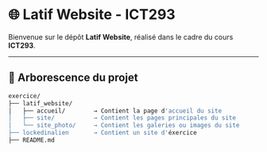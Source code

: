 # 🌐 Latif Website - ICT293

Bienvenue sur le dépôt **Latif Website**, réalisé dans le cadre du cours **ICT293**.

---

## 📁 Arborescence du projet

```bash
exercice/
├── latif_website/
│   ├── accueil/        → Contient la page d'accueil du site
│   ├── site/           → Contient les pages principales du site
│   └── site_photo/     → Contient les galeries ou images du site
├── lockedinalien       → Contient un site d'éxercice
├── README.md
```
